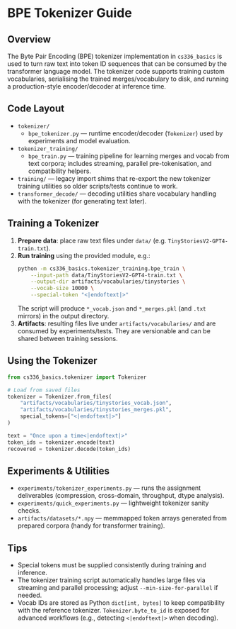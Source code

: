 # BPE Tokenizer Guide

## Overview
The Byte Pair Encoding (BPE) tokenizer implementation in `cs336_basics` is used to turn raw text into token ID sequences that can be consumed by the transformer language model. The tokenizer code supports training custom vocabularies, serialising the trained merges/vocabulary to disk, and running a production-style encoder/decoder at inference time.

## Code Layout
- `tokenizer/`
  - `bpe_tokenizer.py` — runtime encoder/decoder (`Tokenizer`) used by experiments and model evaluation.
- `tokenizer_training/`
  - `bpe_train.py` — training pipeline for learning merges and vocab from text corpora; includes streaming, parallel pre-tokenisation, and compatibility helpers.
- `training/` — legacy import shims that re-export the new tokenizer training utilities so older scripts/tests continue to work.
- `transformer_decode/` — decoding utilities share vocabulary handling with the tokenizer (for generating text later).

## Training a Tokenizer
1. **Prepare data**: place raw text files under `data/` (e.g. `TinyStoriesV2-GPT4-train.txt`).
2. **Run training** using the provided module, e.g.:
   ```bash
   python -m cs336_basics.tokenizer_training.bpe_train \
       --input-path data/TinyStoriesV2-GPT4-train.txt \
       --output-dir artifacts/vocabularies/tinystories \
       --vocab-size 10000 \
       --special-token "<|endoftext|>"
   ```
   The script will produce `*_vocab.json` and `*_merges.pkl` (and `.txt` mirrors) in the output directory.
3. **Artifacts**: resulting files live under `artifacts/vocabularies/` and are consumed by experiments/tests. They are versionable and can be shared between training sessions.

## Using the Tokenizer
```python
from cs336_basics.tokenizer import Tokenizer

# Load from saved files
tokenizer = Tokenizer.from_files(
    "artifacts/vocabularies/tinystories_vocab.json",
    "artifacts/vocabularies/tinystories_merges.pkl",
    special_tokens=["<|endoftext|>"]
)

text = "Once upon a time<|endoftext|>"
token_ids = tokenizer.encode(text)
recovered = tokenizer.decode(token_ids)
```

## Experiments & Utilities
- `experiments/tokenizer_experiments.py` — runs the assignment deliverables (compression, cross-domain, throughput, dtype analysis).
- `experiments/quick_experiments.py` — lightweight tokenizer sanity checks.
- `artifacts/datasets/*.npy` — memmapped token arrays generated from prepared corpora (handy for transformer training).

## Tips
- Special tokens must be supplied consistently during training and inference.
- The tokenizer training script automatically handles large files via streaming and parallel processing; adjust `--min-size-for-parallel` if needed.
- Vocab IDs are stored as Python `dict[int, bytes]` to keep compatibility with the reference tokenizer. `Tokenizer.byte_to_id` is exposed for advanced workflows (e.g., detecting `<|endoftext|>` when decoding).
